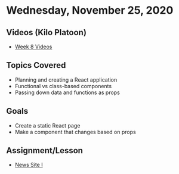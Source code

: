 # Wednesday, November 25, 2020
## Videos (Kilo Platoon)
* [Week 8 Videos](https://www.youtube.com/playlist?list=PLu0CiQ7bzwETyxQsXFj_HYt9VyTViUnu8)

## Topics Covered
- Planning and creating a React application
- Functional vs class-based components
- Passing down data and functions as props

## Goals
- Create a static React page
- Make a component that changes based on props

## Assignment/Lesson

* [News Site I](https://github.com/mikeplatoon/news-site-I)
